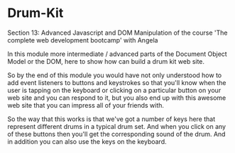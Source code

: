 # Drum-Kit
Section 13: Advanced Javascript and DOM Manipulation of the course 'The complete web development bootcamp' with Angela 

In this module more intermediate / advanced parts of the Document Object Model or the DOM,  here to show how can build a drum kit web site.

So by the end of this module you would have not only understood how to add event listeners to buttons and keystrokes so that you'll know when the user is tapping on the keyboard or clicking on a particular button on your web site and you can respond to it, but you also end up with this awesome web site that you can impress all of your friends with.

So the way that this works is that we've got a number of keys here that represent different drums in a typical drum set. And when you click on any of these buttons then you'll get the corresponding sound of the drum. And in addition you can also use the keys on the keyboard.
